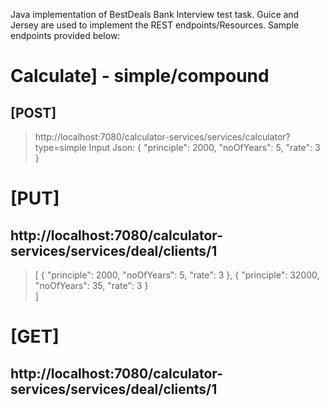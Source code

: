 Java implementation of BestDeals Bank Interview test task. Guice and Jersey are used to implement the REST endpoints/Resources. Sample endpoints provided below:

# Calculate] - simple/compound
## [POST]
> http://localhost:7080/calculator-services/services/calculator?type=simple
>Input Json:
>{
>  "principle": 2000,
>  "noOfYears": 5,
>  "rate": 3
>}

# [PUT]
## http://localhost:7080/calculator-services/services/deal/clients/1
> [
>   {
> 	"principle": 2000,
> 	"noOfYears": 5,
> 	"rate": 3
>   },
>   {
>     "principle": 32000,
>     "noOfYears": 35,
>     "rate": 3
>   }  
> ]

# [GET]
## http://localhost:7080/calculator-services/services/deal/clients/1

